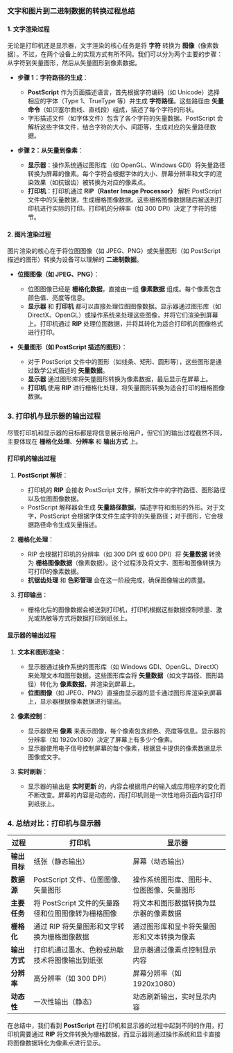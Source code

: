 ### 文字和图片到二进制数据的转换过程总结

#### 1. **文字渲染过程**

无论是打印机还是显示器，文字渲染的核心任务是将 **字符** 转换为 **图像**（像素数据）。不过，在两个设备上的实现方式有所不同。我们可以分为两个主要的步骤：从字符到矢量图形，然后从矢量图形到像素数据。

- **步骤 1：字符路径的生成**：
  - **PostScript** 作为页面描述语言，首先根据字符编码（如 Unicode）选择相应的字体（Type 1、TrueType 等）并生成 **字符路径**。这些路径由 **矢量命令**（如贝塞尔曲线、直线段）组成，描述了每个字符的形状。
  - 字形描述文件（如字体文件）包含了各个字符的矢量数据。PostScript 会解析这些字体文件，结合字符的大小、间距等，生成对应的矢量路径数据。

- **步骤 2：从矢量到像素**：
  - **显示器**：操作系统通过图形库（如 OpenGL、Windows GDI）将矢量路径转换为屏幕的像素。每个字符会根据字体的大小、屏幕分辨率和文字的渲染效果（如抗锯齿）被转换为对应的像素点。
  - **打印机**：打印机通过 **RIP（Raster Image Processor）** 解析 PostScript 文件中的矢量数据，生成栅格图像数据。这些栅格图像数据随后被送到打印机进行实际的打印。打印机的分辨率（如 300 DPI）决定了字符的细节。

#### 2. **图片渲染过程**

图片渲染的核心在于将位图图像（如 JPEG、PNG）或矢量图形（如 PostScript 描述的图形）转换为设备可以理解的 **二进制数据**。

- **位图图像（如 JPEG、PNG）**：
  - 位图图像已经是 **栅格化数据**，直接由一组 **像素数据** 组成。每个像素包含颜色值、亮度等信息。
  - **显示器** 和 **打印机** 都可以直接处理位图图像数据。显示器通过图形库（如 DirectX、OpenGL）或操作系统来处理这些图像，并将它们渲染到屏幕上。打印机通过 **RIP** 处理位图数据，并将其转化为适合打印机的图像格式进行打印。

- **矢量图形（如 PostScript 描述的图形）**：
  - 对于 PostScript 文件中的图形（如线条、矩形、圆形等），这些图形是通过数学公式描述的 **矢量数据**。
  - **显示器** 通过图形库将矢量图形转换为像素数据，最后显示在屏幕上。
  - **打印机** 使用 **RIP** 进行栅格化处理，将矢量图形转换为适合打印的栅格图像数据。

### 3. **打印机与显示器的输出过程**

尽管打印机和显示器的目标都是将信息展示给用户，但它们的输出过程截然不同，主要体现在 **栅格化处理**、**分辨率** 和 **输出方式** 上。

#### **打印机的输出过程**

1. **PostScript 解析**：
   - 打印机的 **RIP** 会接收 PostScript 文件，解析文件中的字符路径、图形路径以及位图图像数据。
   - PostScript 解释器会生成 **矢量路径数据**，描述字符和图形的外形。对于文字，PostScript 会根据字体文件生成字符的矢量路径；对于图形，它会根据路径命令生成矢量描述。

2. **栅格化处理**：
   - RIP 会根据打印机的分辨率（如 300 DPI 或 600 DPI）将 **矢量数据** 转换为 **栅格图像数据**（像素数据）。这个过程涉及将文字、图形和图像转换为可打印的像素数据。
   - **抗锯齿处理** 和 **色彩管理** 会在这一阶段完成，确保图像输出的质量。

3. **打印输出**：
   - 栅格化后的图像数据会被送到打印机，打印机根据这些数据控制喷墨、激光或热敏等方式将数据打印到纸张上。

#### **显示器的输出过程**

1. **文本和图形渲染**：
   - 显示器通过操作系统的图形库（如 Windows GDI、OpenGL、DirectX）来处理文本和图形数据。这些图形库会将 **矢量数据**（如文字路径、图形路径）转化为 **像素数据**，并渲染到屏幕上。
   - **位图图像**（如 JPEG、PNG）直接由显示器的显卡通过图形库渲染到屏幕上，显示器根据像素数据进行输出。

2. **像素控制**：
   - 显示器使用 **像素** 来表示图像，每个像素包含颜色、亮度等信息。显示器的分辨率（如 1920x1080）决定了屏幕上有多少个像素。
   - 显示器使用电子信号控制屏幕的每个像素，根据显卡提供的像素数据显示图像或文字。

3. **实时刷新**：
   - 显示器的输出是 **实时更新** 的，内容会根据用户的输入或应用程序的变化而不断改变。屏幕的内容是动态的，而打印机则是一次性地将页面内容打印到纸张上。

### 4. **总结对比：打印机与显示器**

| **过程**                | **打印机**                                       | **显示器**                                      |
|-------------------------|--------------------------------------------------|------------------------------------------------|
| **输出目标**            | 纸张（静态输出）                                 | 屏幕（动态输出）                               |
| **数据源**              | PostScript 文件、位图图像、矢量图形              | 操作系统图形库、图形卡、位图图像、矢量图形     |
| **主要任务**            | 将 PostScript 文件的矢量路径和位图图像转为栅格图像 | 将文本和图形数据转换为显示器的像素数据         |
| **栅格化**              | 通过 RIP 将矢量图形和文字转换为栅格图像数据      | 通过图形库和显卡将矢量图形和文本转换为像素     |
| **输出方式**            | 打印机通过墨水、色粉或热敏技术将图像输出到纸张  | 显示器通过像素点控制显示内容                   |
| **分辨率**              | 高分辨率（如 300 DPI）                           | 屏幕分辨率（如 1920x1080）                     |
| **动态性**              | 一次性输出（静态）                               | 动态刷新输出，实时显示内容                     |

在总结中，我们看到 **PostScript** 在打印机和显示器的过程中起到不同的作用，打印机需要通过 **RIP** 将文件转换为栅格数据，而显示器则通过操作系统和显卡直接将图像数据转化为像素点进行显示。

